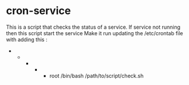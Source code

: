# cron-service
This is a script that checks the status of a service. If service not running then this script start the service
Make it run updating the /etc/crontab file with adding this :
* *  * * *  root    /bin/bash /path/to/script/check.sh
